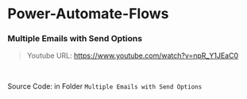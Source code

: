 # Power-Automate-Flows

### Multiple Emails with Send Options
> Youtube URL: https://www.youtube.com/watch?v=npR_Y1JEaC0
<br/>

Source Code: in Folder `Multiple Emails with Send Options`
